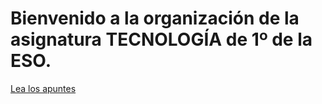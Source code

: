 # Bienvenido a la organización de la asignatura TECNOLOGÍA de 1º de la ESO.

[Lea los apuntes](https://ull-mfp-aet.github.io/practicas/creando-un-perfil)
